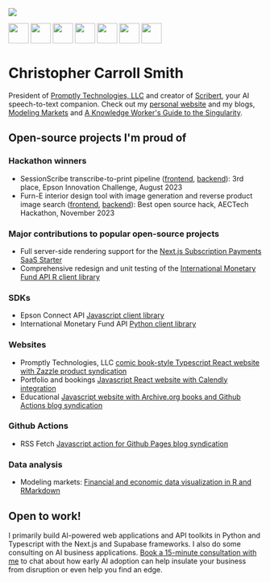 ![](https://www.codewars.com/users/chriscarrollsmith/badges/large)

<img src="https://cdn.jsdelivr.net/gh/devicons/devicon@latest/icons/javascript/javascript-original.svg" height="40px" /> <img src="https://cdn.jsdelivr.net/gh/devicons/devicon@latest/icons/typescript/typescript-original.svg" height="40px" /> <img src="https://cdn.jsdelivr.net/gh/devicons/devicon@latest/icons/python/python-original.svg" height="40px" /> <img src="https://cdn.jsdelivr.net/gh/devicons/devicon@latest/icons/r/r-original.svg" height="40px" /> <img src="https://cdn.jsdelivr.net/gh/devicons/devicon@latest/icons/react/react-original.svg" height="40px" /> <img src="https://cdn.jsdelivr.net/gh/devicons/devicon@latest/icons/nextjs/nextjs-original.svg" height="40px" /> <img src="https://cdn.jsdelivr.net/gh/devicons/devicon@latest/icons/supabase/supabase-original.svg" height="40px" />

# Christopher Carroll Smith
            
President of [Promptly Technologies, LLC](https://promptlytechnologies.com/) and creator of [Scribert](https://scribert.com), your AI speech-to-text companion. Check out my [personal website](https://christophercarrollsmith.com/) and my blogs, [Modeling Markets](https://modelingmarkets.substack.com/) and [A Knowledge Worker's Guide to the Singularity](https://knowledgeworkersguide.substack.com/).

## Open-source projects I'm proud of

### Hackathon winners

- SessionScribe transcribe-to-print pipeline ([frontend](https://github.com/chriscarrollsmith/session-scribe), [backend](https://github.com/chriscarrollsmith/session-scribe-whisper-api)): 3rd place, Epson Innovation Challenge, August 2023
- Furn-E interior design tool with image generation and reverse product image search ([frontend](https://github.com/TeamZombies/furne_frontend), [backend](https://github.com/TeamZombies/furne_backend_api)): Best open source hack, AECTech Hackathon, November 2023

### Major contributions to popular open-source projects

- Full server-side rendering support for the [Next.js Subscription Payments SaaS Starter](https://github.com/vercel/nextjs-subscription-payments)
- Comprehensive redesign and unit testing of the [International Monetary Fund API R client library](https://github.com/christophergandrud/imfr)

### SDKs

- Epson Connect API [Javascript client library](https://github.com/chriscarrollsmith/epson-connect-js)
- International Monetary Fund API [Python client library](https://github.com/chriscarrollsmith/imfp)

### Websites

- Promptly Technologies, LLC [comic book-style Typescript React website with Zazzle product syndication](https://github.com/Promptly-Technologies-LLC/Promptly-Technologies-LLC.github.io)
- Portfolio and bookings [Javascript React website with Calendly integration](https://github.com/chriscarrollsmith/christophercarrollsmith.com)
- Educational [Javascript website with Archive.org books and Github Actions blog syndication](https://github.com/babafaqirchand/babafaqirchand.github.io)

### Github Actions

- RSS Fetch [Javascript action for Github Pages blog syndication](https://github.com/Promptly-Technologies-LLC/rss-fetch-action)

### Data analysis

- Modeling markets: [Financial and economic data visualization in R and RMarkdown](https://github.com/chriscarrollsmith/modelingmarkets)

## Open to work!

I primarily build AI-powered web applications and API toolkits in Python and Typescript with the Next.js and Supabase frameworks. I also do some consulting on AI business applications. [Book a 15-minute consultation with me](https://christophercarrollsmith.com/#book) to chat about how early AI adoption can help insulate your business from disruption or even help you find an edge.
